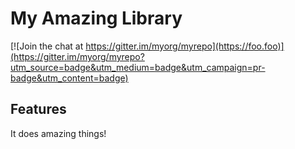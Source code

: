 # My Amazing Library

[![Join the chat at https://gitter.im/myorg/myrepo](https://foo.foo)](https://gitter.im/myorg/myrepo?utm_source=badge&utm_medium=badge&utm_campaign=pr-badge&utm_content=badge)

## Features

It does amazing things!
